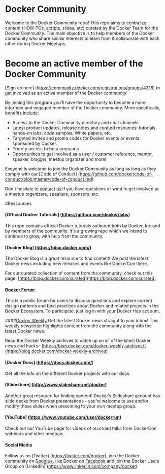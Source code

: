 # Docker Community

Welcome to the Docker Community repo! This repo aims to centralize content (HOW-TOs, scripts, slides, etc) curated by the Docker Team for the Docker Community. The main objective is to help members of the Docker community who share similar interests to learn from & collaborate with each other during Docker Meetups. 

# Become an active member of the Docker Community

[Sign up here] (https://community.docker.com/registrations/groups/4316) to get involved as an active member of the Docker community!

By joining this program you'll have the opportunity to become a more informed and engaged member of the Docker community. More specifically, benefits include:
- Access to the Docker Community directory and chat channels
- Latest product updates, release notes and curated resources: tutorials, hands-on labs, code samples, White papers, etc.
- Targeted invites and promo codes for Docker events or events sponsored by Docker. 
- Priority access to beta programs
- Opportunities to get involved as a user / customer reference, mentor, speaker, blogger, meetup organizer and more!

Eveyone is welcome to join the Docker Community as long as long as they comply with our [Code of Conduct] (https://github.com/docker/code-of-conduct/blob/master/code-of-conduct.md).

Don't hesitate to [contact us](mailto:meetups@docker.com) if you have questions or want to get involved as a meetup organizers, speakers, sponsors, etc.

#Ressources

#### [Official Docker Tutorials] (https://github.com/docker/labs)
This repo contains official Docker tutorials authored both by Docker, Inc and by members of the community. It's a growing repo which we intend to continue to grow, with help from the community.

#### [Docker Blog] (https://blog.docker.com/)
The Docker Blog is a great resource to find content! We post the latest Docker news including new releases and events like DockerCon there.

For our curated collection of content from the community, check out this page: [https://blog.docker.com/curated](https://blog.docker.com/curated)

#### [Docker Forum](https://forums.docker.com/)

This is a public forum for users to discuss questions and explore current design patterns and best practices about Docker and related projects in the Docker Ecosystem. To participate, just log in with your Docker Hub account. 

####[Docker Weekly](https://www.docker.com/newsletter-subscription)
Get the latest Docker news straight to your inbox! This weekly newsletter highlights content from the community along with the latest Docker news.

Read the Docker Weekly archives to catch up on all of the latest Docker news and hacks : [https://blog.docker.com/docker-weekly-archives/](https://blog.docker.com/docker-weekly-archives)

#### [Docker Docs] (https://docs.docker.com/)
Get all the info on the different Docker projects with our docs.

#### [Slideshare] (http://www.slideshare.net/docker)
Another great resource for finding content! Docker’s Slideshare account has slide decks from Docker presentations - you’re welcome to use and/or modify these slides when presenting to your own meetup group.

#### [YouTube] (https://www.youtube.com/user/dockerrun)
Check out our YouTube page for videos of recorded talks from DockerCon, webinars and other meetups.

#### Social Media
Follow us on [Twitter] (https://twitter.com/docker), join the Docker community on [Google+](https://plus.google.com/u/0/communities/108146856671494713993), like Docker on [Facebook](https://www.facebook.com/docker.run) and join the Docker Users Group on [LinkedIn] (https://www.linkedin.com/company/docker) 
